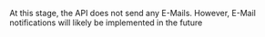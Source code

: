 At this stage, the API does not send any E-Mails. However, E-Mail notifications will likely be implemented in the future